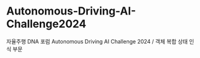 # Autonomous-Driving-AI-Challenge2024
자율주행 DNA 포럼 Autonomous Driving AI Challenge 2024 / 객체 복합 상태 인식 부문
